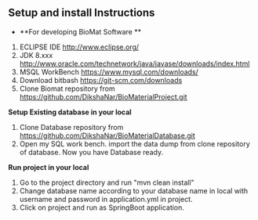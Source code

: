 **Setup and install Instructions**
- 
- **For developing BioMat Software **

1. ECLIPSE IDE http://www.eclipse.org/
2. JDK 8.xxx http://www.oracle.com/technetwork/java/javase/downloads/index.html
3. MSQL WorkBench https://www.mysql.com/downloads/
4. Download bitbash https://git-scm.com/downloads
5. Clone Biomat repository from https://github.com/DikshaNar/BioMaterialProject.git

**Setup Existing database in your local**
   
1. Clone Database repository from https://github.com/DikshaNar/BioMaterialDatabase.git
2. Open my SQL work bench.  import the data dump from clone repository of database. Now you have Database ready.

**Run project in your local**

1. Go to the project directory and run "mvn clean install"
2. Change database name according to your database name in local with username and password in application.yml in project.
3. Click on project and run as SpringBoot application.
 
